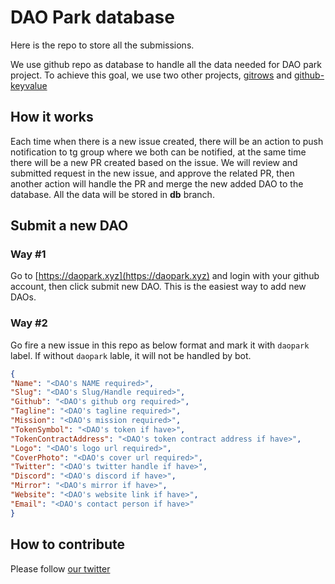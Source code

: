 # DAO Park database

Here is the repo to store all the submissions.

We use github repo as database to handle all the data needed for DAO park project. To achieve this goal, we use two other projects, [gitrows](https://gitrows.com/) and [github-keyvalue](https://github.com/xrdavies/github-keyvalue)


## How it works

Each time when there is a new issue created, there will be an action to push notification to tg group where we both can be notified, at the same time there will be a new PR created based on the issue. We will review and submitted request in the new issue, and approve the related PR, then another action will handle the PR and merge the new added DAO to the database. All the data will be stored in **db** branch.

## Submit a new DAO

### Way #1

Go to [https://daopark.xyz](https://daopark.xyz) and login with your github account, then click submit new DAO. This is the easiest way to add new DAOs.


### Way #2

Go fire a new issue in this repo as below format and mark it with `daopark` label. If without `daopark` lable, it will not be handled by bot.

``` json
{
"Name": "<DAO's NAME required>",
"Slug": "<DAO's Slug/Handle required>",
"Github": "<DAO's github org required>",
"Tagline": "<DAO's tagline required>",
"Mission": "<DAO's mission required>",
"TokenSymbol": "<DAO's token if have>",
"TokenContractAddress": "<DAO's token contract address if have>",
"Logo": "<DAO's logo url required>",
"CoverPhoto": "<DAO's cover url required>",
"Twitter": "<DAO's twitter handle if have>",
"Discord": "<DAO's discord if have>",
"Mirror": "<DAO's mirror if have>",
"Website": "<DAO's website link if have>",
"Email": "<DAO's contact person if have>"
}
```

## How to contribute

Please follow [our twitter](https://twitter.com/web3camp)

